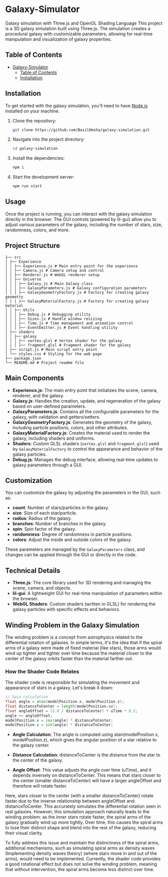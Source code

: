 <!-- ctrl shift v -->
# Galaxy-Simulator
Galaxy simulation with Three.js and OpenGL Shading Language
This project is a 3D galaxy simulation built using Three.js. The simulation creates a procedural galaxy with customizable parameters, allowing for real-time manipulation and visualization of galaxy properties.

## Table of Contents

- [Galaxy-Simulator](#galaxy-simulator)
  - [Table of Contents](#table-of-contents)
  - [Installation](#installation)

## Installation

To get started with the galaxy simulation, you'll need to have [Node.js](https://nodejs.org/) installed on your machine.

1. Clone the repository:
   ```bash
   git clone https://github.com/BasilOmsha/galaxy-simulation.git

2. Navigate into the project directory:
   ```bash
   cd galaxy-simulation

3. Install the dependencies:
   ```bash
   npm i

4. Start the development server:
   ```bash
   npm run start

## Usage

Once the project is running, you can interact with the galaxy simulation directly in the browser. The GUI controls (powered by lil-gui) allow you to adjust various parameters of the galaxy, including the number of stars, size, randomness, colors, and more.

## Project Structure
```
├── src
│ ├── Experience
│ │ ├── Experience.js # Main entry point for the experience
│ │ ├── Camera.js # Camera setup and control
│ │ ├── Renderer.js # WebGL renderer setup
│ │ ├── Universe
│ │ │ ├── Galaxy.js # Main Galaxy class
│ │ │ ├── GalaxyParameters.js # Galaxy configuration parameters
│ │ │ ├── GalaxyGeometryFactory.js # Factory for creating galaxy geometry
│ │ │ ├── GalaxyMaterialFactory.js # Factory for creating galaxy material
│ │ ├── Utils
│ │ │ ├── Debug.js # Debugging utility
│ │ │ ├── Sizes.js # Handle window resizing
│ │ │ ├── Time.js # Time management and animation control
│ │ │ ├── EventEmitter.js # Event handling utility
│ ├── shaders
│ │ ├── galaxy
│ │ │ ├── vertex.glsl # Vertex shader for the galaxy
│ │ │ ├── fragment.glsl # Fragment shader for the galaxy
│ ├── script.js # Main script entry point
│ └── styles.css # Styling for the web page
├── package.json
└── README.md # Project readme file
```

## Main Components

- **Experience.js**: The main entry point that initializes the scene, camera, renderer, and the galaxy.
- **Galaxy.js**: Handles the creation, update, and regeneration of the galaxy based on user-defined parameters.
- **GalaxyParameters.js**: Contains all the configurable parameters for the galaxy, with validation and getters/setters.
- **GalaxyGeometryFactory.js**: Generates the geometry of the galaxy, including particle positions, colors, and other attributes.
- **GalaxyMaterialFactory.js**: Creates the material used to render the galaxy, including shaders and uniforms.
- **Shaders**: Custom GLSL shaders (`vertex.glsl` and `fragment.glsl`) used by `GalaxyMaterialFactory` to control the appearance and behavior of the galaxy particles.
- **Debug.js**: Manages the debug interface, allowing real-time updates to galaxy parameters through a GUI.

## Customization

You can customize the galaxy by adjusting the parameters in the GUI, such as:

- **count**: Number of stars/particles in the galaxy.
- **size**: Size of each star/particle.
- **radius**: Radius of the galaxy.
- **branches**: Number of branches in the galaxy.
- **spin**: Spin factor of the galaxy.
- **randomness**: Degree of randomness in particle positions.
- **colors**: Adjust the inside and outside colors of the galaxy.

These parameters are managed by the `GalaxyParameters` class, and changes can be applied through the GUI or directly in the code.

## Technical Details

- **Three.js**: The core library used for 3D rendering and managing the scene, camera, and objects.
- **lil-gui**: A lightweight GUI for real-time manipulation of parameters within the browser.
- **WebGL Shaders**: Custom shaders (written in GLSL) for rendering the galaxy particles with specific effects and behaviors.

## Winding Problem in the Galaxy Simulation

The winding problem is a concept from astrophysics related to the differential rotation of galaxies. In simple terms, it's the idea that if the spiral arms of a galaxy were made of fixed material (like stars), those arms would wind up tighter and tighter over time because the material closer to the center of the galaxy orbits faster than the material farther out.

### How the Shader Code Relates
The shader code is responsible for simulating the movement and appearance of stars in a galaxy. Let's break it down:

```glsl
// Spin calculation
float angle = atan(modelPosition.x, modelPosition.z);
float distanceToCenter = length(modelPosition.xz);
float angleOffset = (1.0 / distanceToCenter) * uTime * 0.2;
angle += angleOffset;
modelPosition.x = cos(angle) * distanceToCenter;
modelPosition.z = sin(angle) * distanceToCenter;
```

- **Angle Calculation**: The angle is computed using atan(modelPosition.x, modelPosition.z), which gives the angular position of a star relative to the galaxy center.

- **Distance Calculation**: distanceToCenter is the distance from the star to the center of the galaxy.

- **Angle Offset**: This value adjusts the angle over time (uTime), and it depends inversely on distanceToCenter. This means that stars closer to the center (smaller distanceToCenter) will have a larger angleOffset and therefore will rotate faster.

Here, stars closer to the center (with a smaller distanceToCenter) rotate faster due to the inverse relationship between angleOffset and distanceToCenter. This accurately simulates the differential rotation seen in real galaxies. However, this simulation approach naturally leads to the winding problem: as the inner stars rotate faster, the spiral arms of the galaxy gradually wind up more tightly. Over time, this causes the spiral arms to lose their distinct shape and blend into the rest of the galaxy, reducing their visual clarity.

To fully address this issue and maintain the distinctness of the spiral arms, additional mechanisms, such as simulating spiral arms as density waves (Implementing density waves theory) (where stars move in and out of the arms), would need to be implemented. Currently, the shader code provides a good rotational effect but does not solve the winding problem, meaning that without intervention, the spiral arms become less distinct over time.
